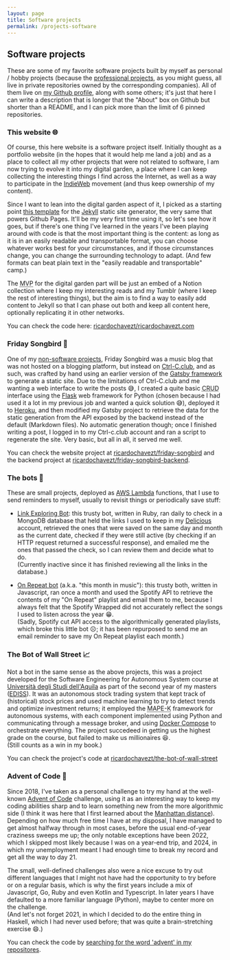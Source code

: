 ```yaml
---
layout: page
title: Software projects
permalink: /projects-software
---
```


## Software projects

These are some of my favorite software projects built by myself as personal / hobby projects (because the <a href="/professional-experience" class="internal-link">professional projects</a>, as you might guess, all live in private repositories owned by the corresponding companies). All of them live on [my Github profile](https://github.com/ricardochavezt), along with some others; it's just that here I can write a description that is longer that the "About" box on Github but shorter than a README, and I can pick more than the limit of 6 pinned repositories.

### This website 🌐

Of course, this here website is a software project itself. Initially thought as a portfolio website (in the hopes that it would help me land a job) and as a place to collect all my other projects that were not related to software, I am now trying to evolve it into my digital garden, a place where I can keep collecting the interesting things I find across the Internet, as well as a way to participate in the [IndieWeb](https://indieweb.org/Main_Page) movement (and thus keep ownership of my content).

Since I want to lean into the digital garden aspect of it, I picked as a starting point [this template](https://github.com/maximevaillancourt/digital-garden-jekyll-template) for the [Jekyll](https://jekyllrb.com/) static site generator, the very same that powers Github Pages. It'll be my very first time using it, so let's see how it goes, but if there's one thing I've learned in the years I've been playing around with code is that the most important thing is the content: as long as it is in an easily readable and transportable format, you can choose whatever works best for your circumstances, and if those circumstances change, you can change the surrounding technology to adapt. (And few formats can beat plain text in the "easily readable and transportable" camp.)

The <abbr title="minimum viable product">MVP</abbr> for the digital garden part will be just an embed of a Notion collection where I keep my interesting reads and my Tumblr (where I keep the rest of interesting things), but the aim is to find a way to easily add content to Jekyll so that I can phase out both and keep all content here, optionally replicating it in other networks.

You can check the code here: [ricardochavezt/ricardochavezt.com](https://github.com/ricardochavezt/ricardochavezt.com)

### Friday Songbird 🎵

One of my <a href="/projects-other" class="internal-link">non-software projects</a>, Friday Songbird was a music blog that was not hosted on a blogging platform, but instead on [Ctrl-C.club](https://ctrl-c.club/), and as such, was crafted by hand using an earlier version of the [Gatsby framework](https://www.gatsbyjs.com/) to generate a static site. Due to the limitations of Ctrl-C.club and me wanting a web interface to write the posts 😅, I created a quite basic <abbr title="create, read, update, delete">CRUD</abbr> interface using the [Flask](https://flask.palletsprojects.com/en/stable/) web framework for Python (chosen because I had used it a lot in my previous job and wanted a quick solution 😅), deployed it to [Heroku](https://www.heroku.com/), and then modified my Gatsby project to retrieve the data for the static generation from the API exposed by the backend instead of the default (Markdown files). No automatic generation though; once I finished writing a post, I logged in to my Ctrl-c.club account and ran a script to regenerate the site. Very basic, but all in all, it served me well.

You can check the website project at [ricardochavezt/friday-songbird](https://github.com/ricardochavezt/friday-songbird) and the backend project at [ricardochavezt/friday-songbird-backend](https://github.com/ricardochavezt/friday-songbird-backend).

### The bots 🤖

These are small projects, deployed as [AWS Lambda](https://aws.amazon.com/es/lambda/) functions, that I use to send reminders to myself, usually to revisit things or periodically save stuff:

- [Link Exploring Bot](https://github.com/ricardochavezt/link_exploring_bot): this trusty bot, written in Ruby, ran daily to check in a MongoDB database that held the links I used to keep in my [Delicious](https://del.icio.us/) account, retrieved the ones that were saved on the same day and month as the current date, checked if they were still active (by checking if an HTTP request returned a successful response), and emailed me the ones that passed the check, so I can review them and decide what to do.  
(Currently inactive since it has finished reviewing all the links in the database.)

- [On Repeat bot](https://github.com/ricardochavezt/on_repeat_bot) (a.k.a. "this month in music"): this trusty both, written in Javascript, ran once a month and used the Spotify API to retrieve the contents of my "On Repeat" playlist and email them to me, because I always felt that the Spotify Wrapped did not accurately reflect the songs I used to listen across the year 😁.  
(Sadly, Spotify cut API access to the algorithmically generated playlists, which broke this little bot ☹️; it has been repurposed to send me an email reminder to save my On Repeat playlist each month.)

### The Bot of Wall Street 📈

Not a bot in the same sense as the above projects, this was a project developed for the Software Engineering for Autonomous System course at [Università degli Studi dell'Aquila](https://www.univaq.it/en/index.php?&lang_s=en) as part of the second year of my masters ([EDISS](https://www.master-ediss.eu/)). It was an autonomous stock trading system that kept track of (historical) stock prices and used machine learning to try to detect trends and optimize investment returns; it employed the <abbr title="Monitor, Analyze, Plan, Execute - over shared Knowledge">MAPE-K</abbr> framework for autonomous systems, with each component implemented using Python and communicating through a message broker, and using [Docker Compose](https://docs.docker.com/compose/) to orchestrate everything. The project succedeed in getting us the highest grade on the course, but failed to make us millionaires 😆.  
(Still counts as a win in my book.)

You can check the project's code at [ricardochavezt/the-bot-of-wall-street](https://github.com/ricardochavezt/the-bot-of-wall-street)

### Advent of Code 🎄

Since 2018, I've taken as a personal challenge to try my hand at the well-known [Advent of Code](https://adventofcode.com/) challenge, using it as an interesting way to keep my coding abilities sharp and to learn something new from the more algorithmic side (I think it was here that I first learned about the [Manhattan distance](https://en.wikipedia.org/wiki/Taxicab_geometry)). Depending on how much free time I have at my disposal, I have managed to get almost halfway through in most cases, before the usual end-of-year craziness sweeps me up; the only notable exceptions have been 2022, which I skipped most likely because I was on a year-end trip, and 2024, in which my unemployment meant I had enough time to break my record and get all the way to day 21.

The small, well-defined challenges also were a nice excuse to try out different languages that I might not have had the opportunity to try before or on a regular basis, which is why the first years include a mix of Javascript, Go, Ruby and even Kotlin and Typescript. In later years I have defaulted to a more familiar language (Python), maybe to center more on the challenge.  
(And let's not forget 2021, in which I decided to do the entire thing in Haskell, which I had never used before; that was quite a brain-stretching exercise 😄.)

You can check the code by [searching for the word 'advent' in my repositores](https://github.com/ricardochavezt?tab=repositories&q=advent&type=&language=&sort=).